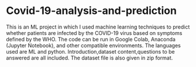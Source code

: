 # Covid-19-analysis-and-prediction
This is an ML project in which I used machine learning techniques to predict whether patients are infected by the COVID-19 virus based on symptoms defined by the WHO. The code can be run in Google Colab, Anaconda (Jupyter Notebook), and other compatible environments.
The languages used are ML and python.
Introduction,dataset content,questions to be answered are all included.
The dataset file is also given in zip format.
